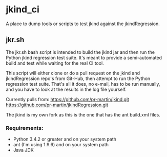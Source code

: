 # jkind_ci

A place to dump tools or scripts to test jkind against the jkindRegression.

## jkr.sh
The jkr.sh bash script is intended to build the jkind jar and then run the Python jkind regression test suite. It's meant to provide a semi-automated build and test while waiting for the real CI tool.

This script will either clone or do a pull request on the jkind and jkindRegression repo's from Git-Hub, then attempt to run the Python regression test suite. That's all it does, no e-mail, has to be run manually, and you have to look at the results in the log file yourself.

Currently pulls from:
https://github.com/pr-martin/jkind.git
https://github.com/pr-martin/jkindRegression.git

The jkind is my own fork as this is the one that has the ant build.xml files.

### Requirements:
 - Python 3.4.2 or greater and on your system path
 - ant (I'm using 1.9.6) and on your system path
 - Java JDK
